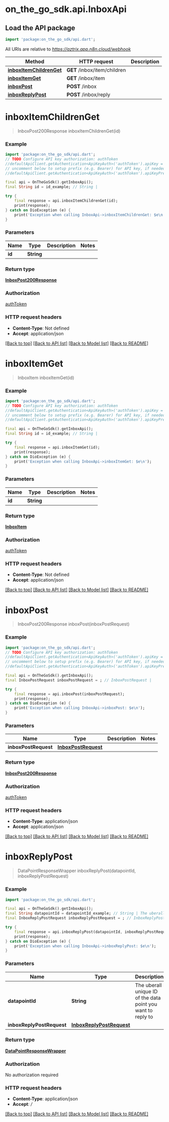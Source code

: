 # on_the_go_sdk.api.InboxApi

## Load the API package
```dart
import 'package:on_the_go_sdk/api.dart';
```

All URIs are relative to *https://aztrix.app.n8n.cloud/webhook*

Method | HTTP request | Description
------------- | ------------- | -------------
[**inboxItemChildrenGet**](InboxApi.md#inboxitemchildrenget) | **GET** /inbox/item/children | 
[**inboxItemGet**](InboxApi.md#inboxitemget) | **GET** /inbox/item | 
[**inboxPost**](InboxApi.md#inboxpost) | **POST** /inbox | 
[**inboxReplyPost**](InboxApi.md#inboxreplypost) | **POST** /inbox/reply | 


# **inboxItemChildrenGet**
> InboxPost200Response inboxItemChildrenGet(id)



### Example
```dart
import 'package:on_the_go_sdk/api.dart';
// TODO Configure API key authorization: authToken
//defaultApiClient.getAuthentication<ApiKeyAuth>('authToken').apiKey = 'YOUR_API_KEY';
// uncomment below to setup prefix (e.g. Bearer) for API key, if needed
//defaultApiClient.getAuthentication<ApiKeyAuth>('authToken').apiKeyPrefix = 'Bearer';

final api = OnTheGoSdk().getInboxApi();
final String id = id_example; // String | 

try {
    final response = api.inboxItemChildrenGet(id);
    print(response);
} catch on DioException (e) {
    print('Exception when calling InboxApi->inboxItemChildrenGet: $e\n');
}
```

### Parameters

Name | Type | Description  | Notes
------------- | ------------- | ------------- | -------------
 **id** | **String**|  | 

### Return type

[**InboxPost200Response**](InboxPost200Response.md)

### Authorization

[authToken](../README.md#authToken)

### HTTP request headers

 - **Content-Type**: Not defined
 - **Accept**: application/json

[[Back to top]](#) [[Back to API list]](../README.md#documentation-for-api-endpoints) [[Back to Model list]](../README.md#documentation-for-models) [[Back to README]](../README.md)

# **inboxItemGet**
> InboxItem inboxItemGet(id)



### Example
```dart
import 'package:on_the_go_sdk/api.dart';
// TODO Configure API key authorization: authToken
//defaultApiClient.getAuthentication<ApiKeyAuth>('authToken').apiKey = 'YOUR_API_KEY';
// uncomment below to setup prefix (e.g. Bearer) for API key, if needed
//defaultApiClient.getAuthentication<ApiKeyAuth>('authToken').apiKeyPrefix = 'Bearer';

final api = OnTheGoSdk().getInboxApi();
final String id = id_example; // String | 

try {
    final response = api.inboxItemGet(id);
    print(response);
} catch on DioException (e) {
    print('Exception when calling InboxApi->inboxItemGet: $e\n');
}
```

### Parameters

Name | Type | Description  | Notes
------------- | ------------- | ------------- | -------------
 **id** | **String**|  | 

### Return type

[**InboxItem**](InboxItem.md)

### Authorization

[authToken](../README.md#authToken)

### HTTP request headers

 - **Content-Type**: Not defined
 - **Accept**: application/json

[[Back to top]](#) [[Back to API list]](../README.md#documentation-for-api-endpoints) [[Back to Model list]](../README.md#documentation-for-models) [[Back to README]](../README.md)

# **inboxPost**
> InboxPost200Response inboxPost(inboxPostRequest)



### Example
```dart
import 'package:on_the_go_sdk/api.dart';
// TODO Configure API key authorization: authToken
//defaultApiClient.getAuthentication<ApiKeyAuth>('authToken').apiKey = 'YOUR_API_KEY';
// uncomment below to setup prefix (e.g. Bearer) for API key, if needed
//defaultApiClient.getAuthentication<ApiKeyAuth>('authToken').apiKeyPrefix = 'Bearer';

final api = OnTheGoSdk().getInboxApi();
final InboxPostRequest inboxPostRequest = ; // InboxPostRequest | 

try {
    final response = api.inboxPost(inboxPostRequest);
    print(response);
} catch on DioException (e) {
    print('Exception when calling InboxApi->inboxPost: $e\n');
}
```

### Parameters

Name | Type | Description  | Notes
------------- | ------------- | ------------- | -------------
 **inboxPostRequest** | [**InboxPostRequest**](InboxPostRequest.md)|  | 

### Return type

[**InboxPost200Response**](InboxPost200Response.md)

### Authorization

[authToken](../README.md#authToken)

### HTTP request headers

 - **Content-Type**: application/json
 - **Accept**: application/json

[[Back to top]](#) [[Back to API list]](../README.md#documentation-for-api-endpoints) [[Back to Model list]](../README.md#documentation-for-models) [[Back to README]](../README.md)

# **inboxReplyPost**
> DataPointResponseWrapper inboxReplyPost(datapointId, inboxReplyPostRequest)



### Example
```dart
import 'package:on_the_go_sdk/api.dart';

final api = OnTheGoSdk().getInboxApi();
final String datapointId = datapointId_example; // String | The uberall unique ID of the data point you want to reply to
final InboxReplyPostRequest inboxReplyPostRequest = ; // InboxReplyPostRequest | 

try {
    final response = api.inboxReplyPost(datapointId, inboxReplyPostRequest);
    print(response);
} catch on DioException (e) {
    print('Exception when calling InboxApi->inboxReplyPost: $e\n');
}
```

### Parameters

Name | Type | Description  | Notes
------------- | ------------- | ------------- | -------------
 **datapointId** | **String**| The uberall unique ID of the data point you want to reply to | 
 **inboxReplyPostRequest** | [**InboxReplyPostRequest**](InboxReplyPostRequest.md)|  | 

### Return type

[**DataPointResponseWrapper**](DataPointResponseWrapper.md)

### Authorization

No authorization required

### HTTP request headers

 - **Content-Type**: application/json
 - **Accept**: */*

[[Back to top]](#) [[Back to API list]](../README.md#documentation-for-api-endpoints) [[Back to Model list]](../README.md#documentation-for-models) [[Back to README]](../README.md)

